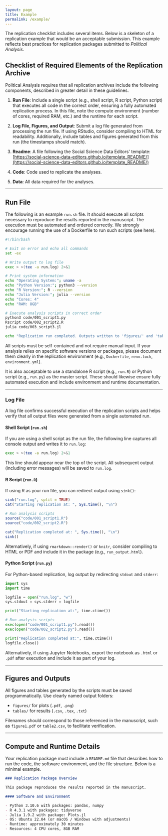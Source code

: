 ```yaml
--- 
layout: page 
title: Example 
permalink: /example/ 
---  
```


The replication checklist includes several items. Below is a skeleton of a replication example that would be an acceptable submission. This example reflects best practices for replication packages submitted to *Political Analysis*. 

## Checklist of Required Elements of the Replication Archive

Political Analysis requires that all replication archives include the following components, described in greater detail in these guidelines.

1. **Run File**: Include a single script (e.g., shell script, R script, Python script) that executes all code in the correct order, ensuring a fully automated replication process. In this file, note the compute environment (number of cores, required RAM, etc.) and the runtime for each script.

2. **Log File, Figures, and Output**: Submit a log file generated from processing the run file. If using RStudio, consider compiling to HTML for readability. Additionally, include tables and figures generated from this run (the timestamps should match).

3. **Readme**: A file following the Social Science Data Editors' template:  
[https://social-science-data-editors.github.io/template_README/](https://social-science-data-editors.github.io/template_README/)

4. **Code**: Code used to replicate the analyses.

5. **Data**: All data required for the analyses.

---

## Run File

The following is an example `run.sh` file. It should execute all scripts necessary to reproduce the results reported in the manuscript. The execution must be automated and ordered correctly. We strongly encourage running the use of a Dockerfile to run such scripts (see here).

```bash
#!/bin/bash

# Exit on error and echo all commands
set -ex

# Write output to log file
exec > >(tee -a run.log) 2>&1

# Print system information
echo "Operating System:"; uname -a
echo "Python Version:"; python3 --version
echo "R Version:"; R --version
echo "Julia Version:"; julia --version
echo "Cores: 4"
echo "RAM: 8GB"

# Execute analysis scripts in correct order
python3 code/001_script1.py
Rscript code/002_script2.R
julia code/003_script3.jl

echo "Replication run completed. Outputs written to 'figures/' and 'tables/'."
```

All scripts must be self-contained and not require manual input. If your analysis relies on specific software versions or packages, please document them clearly in the replication environment (e.g., `Dockerfile`, `renv.lock`, `environment.yml`).

It is also acceptable to use a standalone R script (e.g., `run.R`) or Python script (e.g., `run.py`) as the master script. These should likewise ensure fully automated execution and include environment and runtime documentation.

---

### Log File

A log file confirms successful execution of the replication scripts and helps verify that all output files were generated from a single automated run.

#### Shell Script (`run.sh`)

If you are using a shell script as the run file, the following line captures all console output and writes it to `run.log`:

```bash
exec > >(tee -a run.log) 2>&1
```

This line should appear near the top of the script. All subsequent output (including error messages) will be saved to `run.log`.

#### R Script (`run.R`)

If using R as your run file, you can redirect output using `sink()`:

```r
sink("run.log", split = TRUE)
cat("Starting replication at: ", Sys.time(), "\n")

# Run analysis scripts
source("code/001_script1.R")
source("code/002_script2.R")

cat("Replication completed at: ", Sys.time(), "\n")
sink()
```

Alternatively, if using `rmarkdown::render()` or `knitr`, consider compiling to HTML or PDF and include it in the package (e.g., `run_output.html`).

#### Python Script (`run.py`)

For Python-based replication, log output by redirecting `stdout` and `stderr`:

```python
import sys
import time

logfile = open("run.log", "w")
sys.stdout = sys.stderr = logfile

print("Starting replication at:", time.ctime())

# Run analysis scripts
exec(open("code/001_script1.py").read())
exec(open("code/002_script2.py").read())

print("Replication completed at:", time.ctime())
logfile.close()
```

Alternatively, if using Jupyter Notebooks, export the notebook as `.html` or `.pdf` after execution and include it as part of your log.

---

## Figures and Outputs

All figures and tables generated by the scripts must be saved programmatically. Use clearly named output folders:

- `figures/` for plots (`.pdf`, `.png`)
- `tables/` for results (`.csv`, `.tex`, `.txt`)

Filenames should correspond to those referenced in the manuscript, such as `figure1.pdf` or `table2.csv`, to facilitate verification.

---

## Compute and Runtime Details

Your replication package must include a `README.md` file that describes how to run the code, the software environment, and the file structure. Below is a minimal example.

```markdown
### Replication Package Overview

This package reproduces the results reported in the manuscript.

#### Software and Environment

- Python 3.10.6 with packages: pandas, numpy  
- R 4.3.1 with packages: tidyverse  
- Julia 1.9.2 with package: Plots.jl  
- OS: Ubuntu 22.04 (or macOS / Windows with adjustments)  
- Runtime: approximately 30 minutes  
- Resources: 4 CPU cores, 8GB RAM  
```
